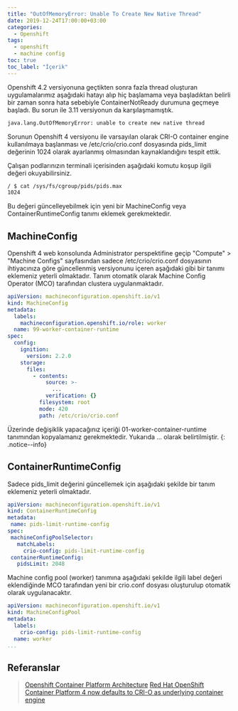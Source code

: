 ```yaml
---
title: "OutOfMemoryError: Unable To Create New Native Thread"
date: 2019-12-24T17:00:00+03:00
categories:
  - Openshift
tags:
  - openshift
  - machine config
toc: true
toc_label: "İçerik"
---
```


Openshift 4.2 versiyonuna geçtikten sonra fazla thread oluşturan uygulamalarımız aşağıdaki hatayı alıp hiç başlamama veya başladıktan belirli bir zaman sonra hata sebebiyle ContainerNotReady durumuna geçmeye başladı. Bu sorun ile 3.11 versiyonun da karşılaşmamıştık.

```bash
java.lang.OutOfMemoryError: unable to create new native thread
```

Sorunun Openshift 4 versiyonu ile varsayılan olarak CRI-O container engine kullanılmaya başlanması ve /etc/crio/crio.conf dosyasında pids_limit değerinin 1024 olarak ayarlanmış olmasından kaynaklandığını tespit ettik.

Çalışan podlarınızın terminali içerisinden aşağıdaki komutu koşup ilgili değeri okuyabilirsiniz.

```bash
/ $ cat /sys/fs/cgroup/pids/pids.max
1024
```

Bu değeri güncelleyebilmek için yeni bir MachineConfig veya ContainerRuntimeConfig tanımı eklemek gerekmektedir. 

## MachineConfig


Openshift 4 web konsolunda Administrator perspektifine geçip "Compute" > "Machine Configs" sayfasından sadece /etc/crio/crio.conf dosyasının ihtiyacınıza göre güncellenmiş versiyonunu içeren aşağıdaki gibi bir tanımı eklemeniz yeterli olmaktadır. Tanım otomatik olarak Machine Config Operator (MCO) tarafından clustera uygulanmaktadır.

```yaml
apiVersion: machineconfiguration.openshift.io/v1
kind: MachineConfig
metadata:
  labels:
    machineconfiguration.openshift.io/role: worker
  name: 99-worker-container-runtime
spec:
  config:
    ignition:
      version: 2.2.0
    storage:
      files:
        - contents:
            source: >-
              ...
            verification: {}
          filesystem: root
          mode: 420
          path: /etc/crio/crio.conf
```

Üzerinde değişiklik yapacağınız içeriği 01-worker-container-runtime tanımından kopyalamanız gerekmektedir. Yukarıda ... olarak belirtilmiştir.
{: .notice--info}

## ContainerRuntimeConfig

Sadece pids_limit değerini güncellemek için aşağıdaki şekilde bir tanım eklemeniz yeterli olmaktadır.

```yaml
apiVersion: machineconfiguration.openshift.io/v1
kind: ContainerRuntimeConfig
metadata:
 name: pids-limit-runtime-config
spec:
 machineConfigPoolSelector:
   matchLabels:
     crio-config: pids-limit-runtime-config
 containerRuntimeConfig:
   pidsLimit: 2048
```

Machine config pool (worker) tanımına aşağıdaki şekilde ilgili label değeri eklendiğinde MCO tarafından yeni bir crio.conf dosyası oluşturulup otomatik olarak uygulanacaktır.

```yaml
apiVersion: machineconfiguration.openshift.io/v1
kind: MachineConfigPool
metadata:
  labels:
    crio-config: pids-limit-runtime-config
  name: worker
...
```

## Referanslar

> [Openshift Container Platform Architecture](https://access.redhat.com/documentation/en-us/openshift_container_platform/4.1/html-single/architecture/index#digging-into-machine-config_architecture-rhcos)
> [Red Hat OpenShift Container Platform 4 now defaults to CRI-O as underlying container engine](https://www.redhat.com/en/blog/red-hat-openshift-container-platform-4-now-defaults-cri-o-underlying-container-engine)